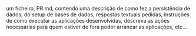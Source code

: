 um ficheiro, PR.md, contendo uma descrição de como fez a
persistência de dados, do setup de bases de dados, respostas textuais pedidas, instruções de como
executar as aplicações desenvolvidas, descreva as ações necessárias para quem estiver de fora
poder arrancar as aplicações, etc...